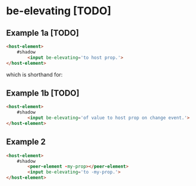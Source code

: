 # be-elevating [TODO]

## Example 1a [TODO]

```html
<host-element>
    #shadow
        <input be-elevating='to host prop.'>
</host-element>
```

which is shorthand for:

## Example 1b [TODO]

```html
<host-element>
    #shadow
        <input be-elevating='of value to host prop on change event.'>
</host-element>
```

## Example 2

```html
<host-element>
    #shadow
        <peer-element -my-prop></peer-element>
        <input be-elevating='to -my-prop.'>
</host-element>
```
